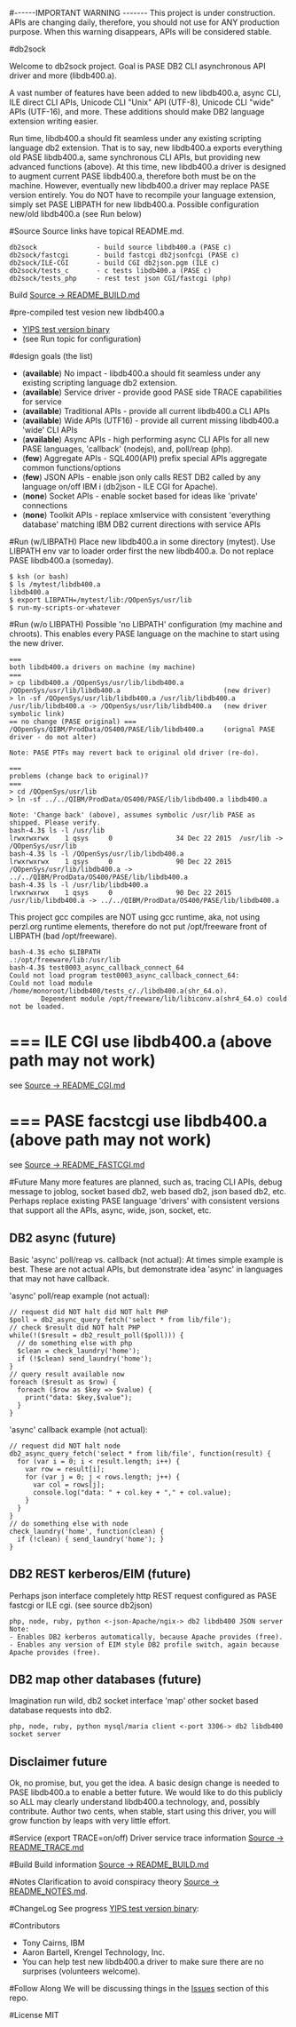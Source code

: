 #------IMPORTANT WARNING -------
This project is under construction. APIs are changing daily, therefore, you should not use for ANY production purpose. 
When this warning disappears, APIs will be considered stable.

#db2sock

Welcome to db2sock project. Goal is PASE DB2 CLI asynchronous API driver and more (libdb400.a).

A vast number of features have been added to new libdb400.a, async CLI, ILE direct CLI APIs, 
Unicode CLI "Unix" API (UTF-8), Unicode CLI "wide" APIs (UTF-16), and more.
These additions should make DB2 language extension writing easier.

Run time, libdb400.a should fit seamless under any existing scripting language db2 extension. 
That is to say, new libdb400.a exports everything old PASE libdb400.a, same synchronous CLI APIs,
but providing new advanced functions (above). At this time, new libdb400.a driver is designed to 
augment current PASE libdb400.a, therefore both must be on the machine. However, eventually new 
libdb400.a driver may replace PASE version entirely.  You do NOT have to recompile your language extension, 
simply set PASE LIBPATH for new libdb400.a. Possible configuration new/old libdb400.a (see Run below)


#Source
Source links have topical README.md.
```
db2sock               - build source libdb400.a (PASE c)
db2sock/fastcgi       - build fastcgi db2jsonfcgi (PASE c)
db2sock/ILE-CGI       - build CGI db2json.pgm (ILE c)
db2sock/tests_c       - c tests libdb400.a (PASE c)
db2sock/tests_php     - rest test json CGI/fastcgi (php)
```
Build [Source -> README_BUILD.md](https://bitbucket.org/litmis/db2sock/src)

#pre-compiled test vesion new libdb400.a
* [YIPS test version binary](http://yips.idevcloud.com/wiki/index.php/Databases/SuperDriver)
* (see Run topic for configuration)

#design goals (the list)
- (**available**) No impact - libdb400.a should fit seamless under any existing scripting language db2 extension.
- (**available**) Service driver - provide good PASE side TRACE capabilities for service 
- (**available**) Traditional APIs - provide all current libdb400.a CLI APIs 
- (**available**) Wide APIs (UTF16) - provide all current missing libdb400.a 'wide' CLI APIs 
- (**available**) Async APIs - high performing async CLI APIs for all new PASE languages, 'callback' (nodejs), and, poll/reap (php).
- (**few**) Aggregate APIs - SQL400(API) prefix special APIs aggregate common functions/options 
- (**few**) JSON APIs - enable json only calls REST DB2 called by any language on/off IBM i (db2json - ILE CGI for Apache).
- (**none**) Socket APIs - enable socket based for ideas like 'private' connections
- (**none**) Toolkit APIs - replace xmlservice with consistent 'everything database' matching IBM DB2 current directions with service APIs

#Run (w/LIBPATH)
Place new libdb400.a in some directory (mytest).
Use LIBPATH env var to loader order first the new libdb400.a. 
Do not replace PASE libdb400.a (someday).
```
$ ksh (or bash)
$ ls /mytest/libdb400.a
libdb400.a
$ export LIBPATH=/mytest/lib:/QOpenSys/usr/lib
$ run-my-scripts-or-whatever
```

#Run (w/o LIBPATH)
Possible 'no LIBPATH' configuration (my machine and chroots). 
This enables every PASE language on the machine to start using the new driver.
```
===
both libdb400.a drivers on machine (my machine)
===
> cp libdb400.a /QOpenSys/usr/lib/libdb400.a
/QOpenSys/usr/lib/libdb400.a                          (new driver)
> ln -sf /QOpenSys/usr/lib/libdb400.a /usr/lib/libdb400.a
/usr/lib/libdb400.a -> /QOpenSys/usr/lib/libdb400.a   (new driver symbolic link)
== no change (PASE original) ===
/QOpenSys/QIBM/ProdData/OS400/PASE/lib/libdb400.a     (orignal PASE driver - do not alter)

Note: PASE PTFs may revert back to original old driver (re-do).

===
problems (change back to original)?
===
> cd /QOpenSys/usr/lib
> ln -sf ../../QIBM/ProdData/OS400/PASE/lib/libdb400.a libdb400.a

Note: 'Change back' (above), assumes symbolic /usr/lib PASE as shipped. Please verify.
bash-4.3$ ls -l /usr/lib
lrwxrwxrwx    1 qsys     0                34 Dec 22 2015  /usr/lib -> /QOpenSys/usr/lib
bash-4.3$ ls -l /QOpenSys/usr/lib/libdb400.a
lrwxrwxrwx    1 qsys     0                90 Dec 22 2015  /QOpenSys/usr/lib/libdb400.a -> ../../QIBM/ProdData/OS400/PASE/lib/libdb400.a
bash-4.3$ ls -l /usr/lib/libdb400.a
lrwxrwxrwx    1 qsys     0                90 Dec 22 2015  /usr/lib/libdb400.a -> ../../QIBM/ProdData/OS400/PASE/lib/libdb400.a
```

This project gcc compiles are NOT using gcc runtime, aka,
not using perzl.org runtime elements, therefore 
do not put /opt/freeware front of LIBPATH (bad /opt/freeware).
```
bash-4.3$ echo $LIBPATH
.:/opt/freeware/lib:/usr/lib
bash-4.3$ test0003_async_callback_connect_64
Could not load program test0003_async_callback_connect_64:
Could not load module /home/monoroot/libdb400/tests_c/./libdb400.a(shr_64.o).
        Dependent module /opt/freeware/lib/libiconv.a(shr4_64.o) could not be loaded.
```

===
ILE CGI use libdb400.a (above path may not work)
===
see [Source -> README_CGI.md](https://bitbucket.org/litmis/db2sock/src)

===
PASE facstcgi use libdb400.a (above path may not work)
===
see [Source -> README_FASTCGI.md](https://bitbucket.org/litmis/db2sock/src)


#Future
Many more features are planned, such as, tracing CLI APIs, debug message to joblog, socket based db2,
web based db2, json based db2, etc. Perhaps replace existing PASE language 'drivers' with consistent
versions that support all the APIs, async, wide, json, socket, etc. 

## DB2 async (future)
Basic 'async' poll/reap vs. callback (not actual):
At times simple example is best. These are not actual APIs, 
but demonstrate idea 'async' in languages that may not have
callback.

'async' poll/reap example (not actual):
```
// request did NOT halt did NOT halt PHP
$poll = db2_async_query_fetch('select * from lib/file');
// check $result did NOT halt PHP
while(!($result = db2_result_poll($poll))) {
  // do something else with php
  $clean = check_laundry('home');
  if (!$clean) send_laundry('home');
}
// query result available now
foreach ($result as $row) {
  foreach ($row as $key => $value) {
    print("data: $key,$value");
  }
}
```

'async' callback example (not actual):
```
// request did NOT halt node
db2_async_query_fetch('select * from lib/file', function(result) {
  for (var i = 0; i < result.length; i++) {
    var row = result[i];
    for (var j = 0; j < rows.length; j++) {
      var col = rows[j];
      console.log("data: " + col.key + "," + col.value);
    }
  }
}
// do something else with node
check_laundry('home', function(clean) {
  if (!clean) { send_laundry('home'); }
}
```
## DB2 REST kerberos/EIM (future)
Perhaps json interface completely
http REST request configured as PASE fastcgi or ILE cgi. 
(see source db2json)
```
php, node, ruby, python <-json-Apache/ngix-> db2 libdb400 JSON server
Note: 
- Enables DB2 kerberos automatically, because Apache provides (free).
- Enables any version of EIM style DB2 profile switch, again because Apache provides (free).
```  

## DB2 map other databases (future)
Imagination run wild, db2 socket interface 
'map' other socket based database requests into db2.
```
php, node, ruby, python mysql/maria client <-port 3306-> db2 libdb400 socket server
```

## Disclaimer future
Ok, no promise, but, you get the idea. A basic design change is needed to PASE libdb400.a to enable a better future.
We would like to do this publicly so ALL may clearly understand libdb400.a technology, and, possibly contribute.
Author two cents, when stable, start using this driver, you will grow function by leaps with very little effort.

#Service (export TRACE=on/off)
Driver service trace information [Source -> README_TRACE.md](https://bitbucket.org/litmis/db2sock/src)

#Build
Build information [Source -> README_BUILD.md](https://bitbucket.org/litmis/db2sock/src)

#Notes
Clarification to avoid conspiracy theory [Source -> README_NOTES.md](https://bitbucket.org/litmis/db2sock/src).

#ChangeLog
See progress [YIPS test version binary](http://yips.idevcloud.com/wiki/index.php/Databases/SuperDriver):

#Contributors
- Tony Cairns, IBM
- Aaron Bartell, Krengel Technology, Inc.
- You can help test new libdb400.a driver to make sure there are no surprises (volunteers welcome).

#Follow Along
We will be discussing things in the [Issues](http://bit.ly/db2sock-issues) section of this repo.  

#License
MIT


